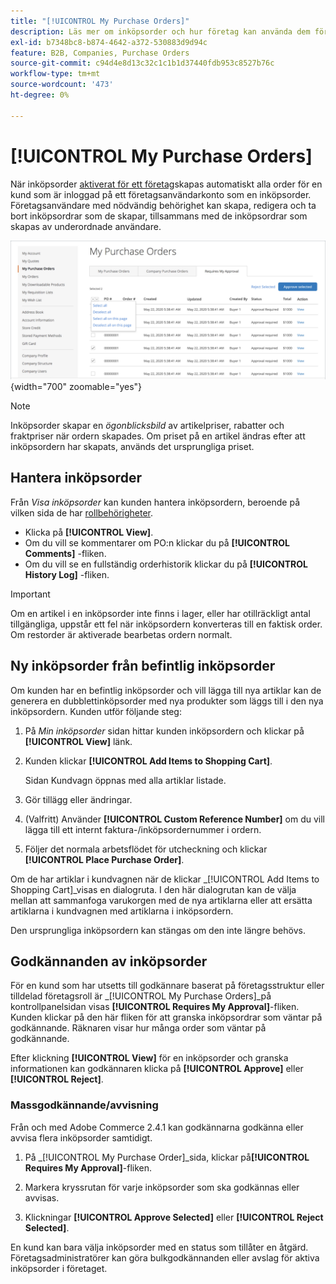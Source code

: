 ```yaml
---
title: "[!UICONTROL My Purchase Orders]"
description: Läs mer om inköpsorder och hur företag kan använda dem för att hantera sina inköp.
exl-id: b7348bc8-b874-4642-a372-530883d9d94c
feature: B2B, Companies, Purchase Orders
source-git-commit: c94d4e8d13c32c1c1b1d37440fdb953c8527b76c
workflow-type: tm+mt
source-wordcount: '473'
ht-degree: 0%

---
```


# [!UICONTROL My Purchase Orders]

När inköpsorder [aktiverat för ett företag](purchase-order-flow.md)skapas automatiskt alla order för en kund som är inloggad på ett företagsanvändarkonto som en inköpsorder. Företagsanvändare med nödvändig behörighet kan skapa, redigera och ta bort inköpsordrar som de skapar, tillsammans med de inköpsordrar som skapas av underordnade användare.

![Mina inköpsorder](./assets/account-dashboard-my-purchase-orders.png){width="700" zoomable="yes"}

>[!NOTE]
>
>Inköpsorder skapar en _ögonblicksbild_ av artikelpriser, rabatter och fraktpriser när ordern skapades. Om priset på en artikel ändras efter att inköpsordern har skapats, används det ursprungliga priset.

## Hantera inköpsorder

Från _Visa inköpsorder_ kan kunden hantera inköpsordern, beroende på vilken sida de har [rollbehörigheter](account-company-roles-permissions.md).

- Klicka på **[!UICONTROL View]**.
- Om du vill se kommentarer om PO:n klickar du på **[!UICONTROL Comments]** -fliken.
- Om du vill se en fullständig orderhistorik klickar du på **[!UICONTROL History Log]** -fliken.

>[!IMPORTANT]
>
>Om en artikel i en inköpsorder inte finns i lager, eller har otillräckligt antal tillgängliga, uppstår ett fel när inköpsordern konverteras till en faktisk order. Om restorder är aktiverade bearbetas ordern normalt.

## Ny inköpsorder från befintlig inköpsorder

Om kunden har en befintlig inköpsorder och vill lägga till nya artiklar kan de generera en dubblettinköpsorder med nya produkter som läggs till i den nya inköpsordern. Kunden utför följande steg:

1. På _Min inköpsorder_ sidan hittar kunden inköpsordern och klickar på **[!UICONTROL View]** länk.

1. Kunden klickar **[!UICONTROL Add Items to Shopping Cart]**.

   Sidan Kundvagn öppnas med alla artiklar listade.

1. Gör tillägg eller ändringar.

1. (Valfritt) Använder **[!UICONTROL Custom Reference Number]** om du vill lägga till ett internt faktura-/inköpsordernummer i ordern.

1. Följer det normala arbetsflödet för utcheckning och klickar **[!UICONTROL Place Purchase Order]**.

Om de har artiklar i kundvagnen när de klickar _[!UICONTROL Add Items to Shopping Cart]_visas en dialogruta. I den här dialogrutan kan de välja mellan att sammanfoga varukorgen med de nya artiklarna eller att ersätta artiklarna i kundvagnen med artiklarna i inköpsordern.

Den ursprungliga inköpsordern kan stängas om den inte längre behövs.

## Godkännanden av inköpsorder

För en kund som har utsetts till godkännare baserat på företagsstruktur eller tilldelad företagsroll är _[!UICONTROL My Purchase Orders]_på kontrollpanelsidan visas **[!UICONTROL Requires My Approval]**-fliken. Kunden klickar på den här fliken för att granska inköpsordrar som väntar på godkännande. Räknaren visar hur många order som väntar på godkännande.

Efter klickning **[!UICONTROL View]** för en inköpsorder och granska informationen kan godkännaren klicka på **[!UICONTROL Approve]** eller **[!UICONTROL Reject]**.

### Massgodkännande/avvisning

Från och med Adobe Commerce 2.4.1 kan godkännarna godkänna eller avvisa flera inköpsorder samtidigt.

1. På _[!UICONTROL My Purchase Order]_sida, klickar på&#x200B;**[!UICONTROL Requires My Approval]**-fliken.

1. Markera kryssrutan för varje inköpsorder som ska godkännas eller avvisas.

1. Klickningar **[!UICONTROL Approve Selected]** eller **[!UICONTROL Reject Selected]**.

En kund kan bara välja inköpsorder med en status som tillåter en åtgärd. Företagsadministratörer kan göra bulkgodkännanden eller avslag för aktiva inköpsorder i företaget.
